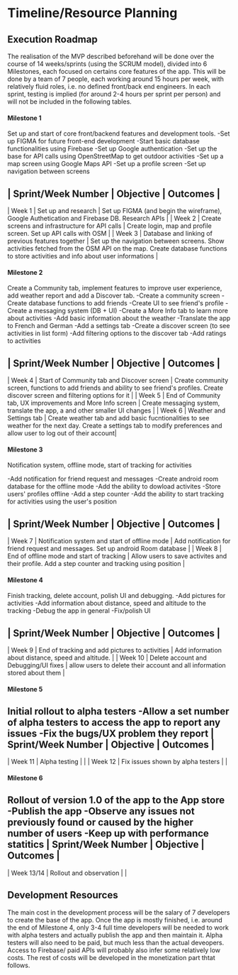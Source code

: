 # Timeline/Resource Planning

## Execution Roadmap 

The realisation of the MVP described beforehand will be done over the course of 14 weeks/sprints (using the SCRUM model), divided into 6 Milestones, each focused on certains core features of the app. This will be done by a team of 7 people, each working around 15 hours per week, with relatively fluid roles, i.e. no defined front/back end engineers. In each sprint, testing is implied (for around 2-4 hours per sprint per person) and will not be included in the following tables.


#### Milestone 1

Set up and start of core front/backend features and development tools.
-Set up FIGMA for future front-end development
-Start basic database functionalities using Firebase
-Set up Google authentication
-Set up the base for API calls using OpenStreetMap to get outdoor activities
-Set up a map screen using Google Maps API
-Set up a profile screen
-Set up navigation between screens



| **Sprint/Week Number** | **Objective** | **Outcomes** |
----------------------------------------------------------
| Week 1                 |  Set up and research    | Set up FIGMA (and begin the wireframe), Google Authetication and Firebase DB. Research APIs            |
| Week 2                 |  Create screens and infrastructure for API calls  |  Create login, map and profile screen. Set up API calls with OSM  |
| Week 3                 |  Database and linking of previous features together  |  Set up the navigation between screens. Show activities fetched from the OSM API on the map. Create database functions to store activities and info about user informations |


#### Milestone 2

Create a Community tab, implement features to improve user experience, add weather report and add a Discover tab.
-Create a community screen
-Create database functions to add friends
-Create UI to see friend's profile
-Create a messaging system (DB + UI)
-Create a More Info tab to learn more about activities
-Add basic information about the weather
-Translate the app to French and German
-Add a settings tab
-Create a discover screen (to see activities in list form)
-Add filtering options to the discover tab
-Add ratings to activities


| **Sprint/Week Number** | **Objective** | **Outcomes** |
----------------------------------------------------------
| Week 4                 | Start of Community tab and Discover screen  | Create community screen, functions to add friends and ability to see friend's profiles. Create discover screen and filtering options for it |
| Week 5                 | End of Community tab, UX improvements and More Info screen |  Create messaging system, translate the app, a and other smaller UI changes |
| Week 6                 | Weather and Settings tab  |  Create weather tab and add basic fucntionalities to see weather for the next day. Create a settings tab to modify preferences and allow user to log out of their account|

#### Milestone 3

 Notification system, offline mode, start of tracking for activities

-Add notification for friend request and messages
-Create android room database for the offline mode
-Add the ability to dowload activites
-Store users' profiles offline
-Add a step counter
-Add the ability to start tracking for activities using the user's position

| **Sprint/Week Number** | **Objective** | **Outcomes** |
----------------------------------------------------------
| Week 7                 | Notification system and start of offline mode |  Add notification for friend request and messages. Set up android Room database     |
| Week 8                 |  End of offline mode and start of tracking | Allow users to save activites and their profile. Add a step counter and tracking using position |


#### Milestone 4

Finish tracking, delete account, polish UI and debugging. 
-Add pictures for activities
-Add information about distance, speed and altitude to the tracking
-Debug the app in general
-Fix/polish UI

| **Sprint/Week Number** | **Objective** | **Outcomes** |
----------------------------------------------------------
| Week 9                  |  End of tracking and add pictures to activities  |  Add information about distance, speed and altitude. |
| Week 10                 |  Delete account and Debugging/UI fixes  |   allow users to delete their account and all information stored about them  |

#### Milestone 5

Initial rollout to alpha testers
-Allow a set number of alpha testers to access the app to report any issues
-Fix the bugs/UX problem they report
| **Sprint/Week Number** | **Objective** | **Outcomes** |
----------------------------------------------------------
| Week 11                  | Alpha testing  |   |
| Week 12                 |  Fix issues shown by alpha testers  |     |

#### Milestone 6

Rollout of version 1.0 of the app to the App store
-Publish the app 
-Observe any issues not previously found or caused by the higher number of users
-Keep up with performance statitics
| **Sprint/Week Number** | **Objective** | **Outcomes** |
----------------------------------------------------------
| Week 13/14                 | Rollout and observation  |   |



## Development Resources

The main cost in the development process will be the salary of 7 developers to create the base of the app. Once the app is mostly finished, i.e. around the end of Milestone 4, only 3-4 full time developers will be needed to work with alpha testers and actually publish the app and then maintain it. Alpha testers will also need to be paid, but much less than the actual deveopers. Access to Firebase/ paid APIs will probably also infer some relatively low costs. The rest of costs will be developed in the monetization part thtat follows.

